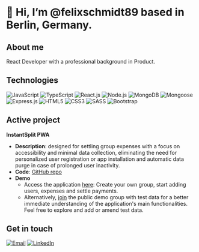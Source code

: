 # 👋 Hi, I’m @felixschmidt89 based in Berlin, Germany.

## About me
React Developer with a professional background in Product.

## Technologies
![JavaScript](https://img.shields.io/badge/JavaScript-F7DF1E?style=for-the-badge&logo=javascript&logoColor=black)
![TypeScript](https://img.shields.io/badge/TypeScript-3178C6?style=for-the-badge&logo=typescript&logoColor=white)
![React.js](https://img.shields.io/badge/React.js-61DAFB?style=for-the-badge&logo=react&logoColor=black)
![Node.js](https://img.shields.io/badge/Node.js-339933?style=for-the-badge&logo=node.js&logoColor=white)
![MongoDB](https://img.shields.io/badge/MongoDB-47A248?style=for-the-badge&logo=mongodb&logoColor=white)
![Mongoose](https://img.shields.io/badge/Mongoose-47A248?style=for-the-badge&logo=mongoose&logoColor=white)
![Express.js](https://img.shields.io/badge/Express.js-000000?style=for-the-badge&logo=express&logoColor=white)
![HTML5](https://img.shields.io/badge/HTML5-E34F26?style=for-the-badge&logo=html5&logoColor=white)
![CSS3](https://img.shields.io/badge/CSS3-1572B6?style=for-the-badge&logo=css3&logoColor=white)
![SASS](https://img.shields.io/badge/SASS-CC6699?style=for-the-badge&logo=sass&logoColor=white)
![Bootstrap](https://img.shields.io/badge/Bootstrap-563D7C?style=for-the-badge&logo=bootstrap&logoColor=white)

## Active project  
**InstantSplit PWA**
- **Description**: designed for settling group expenses with a focus on accessibility and minimal data collection, eliminating the need for personalized user registration or app installation and automatic data purge in case of prolonged user inactivity.
- **Code**: [GitHub repo](https://github.com/felixschmidt89/InstantSpilt)
- **Demo**
  - Access the application [here](https://www.instantsplit.de/): Create your own group, start adding users, expenses and settle payments.
  - Alternatively, [join](https://instantsplit.de/join-en-instantsplit-group/Italy%20Trip%20GitHub%20Demo/UO99CWXD) the public demo group with test data for a better immediate understanding of the application's main functionalities. Feel free to explore and add or amend test data.

## Get in touch
[![Email](https://img.shields.io/badge/Email-%23D14836.svg?style=for-the-badge&logo=email&logoColor=white)](mailto:felix.schmidt@protonmail.com)
[![LinkedIn](https://img.shields.io/badge/linkedin-%230077B5.svg?&style=for-the-badge&logo=linkedin&logoColor=white)](https://www.linkedin.com/in/felixschmidt89/)

